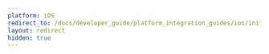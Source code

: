 ```yaml
---
platform: iOS
redirect_to: /docs/developer_guide/platform_integration_guides/ios/initial_sdk_setup/manual_integration_options/
layout: redirect
hidden: true
---
```

